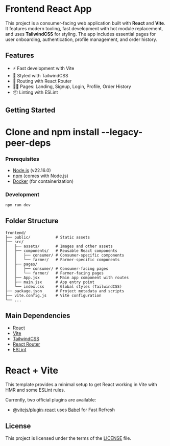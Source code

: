# Frontend React App

This project is a consumer-facing web application built with **React** and **Vite**. It features modern tooling, fast development with hot module replacement, and uses **TailwindCSS** for styling. The app includes essential pages for user onboarding, authentication, profile management, and order history.

## Features
- ⚡ Fast development with Vite
- 🎨 Styled with TailwindCSS
- 🔄 Routing with React Router
- 🧑‍💼 Pages: Landing, Signup, Login, Profile, Order History
- 📦 Linting with ESLint

## Getting Started

<h1>Clone and npm install --legacy-peer-deps </h1>

### Prerequisites
- [Node.js](https://nodejs.org/) (v22.16.0)
- [npm](https://www.npmjs.com/) (comes with Node.js)
- [Docker](https://www.docker.com/) (for containerization)

### Development
```bash
npm run dev
```

## Folder Structure
```
frontend/
├── public/           # Static assets
├── src/
│   ├── assets/       # Images and other assets
│   ├── components/   # Reusable React components
│   │   ├── consumer/ # Consumer-specific components
│   │   └── farmer/   # Farmer-specific components
│   ├── pages/
│   │   ├── consumer/ # Consumer-facing pages
│   │   └── farmer/   # Farmer-facing pages
│   ├── App.jsx       # Main app component with routes
│   ├── main.jsx      # App entry point
│   └── index.css     # Global styles (TailwindCSS)
├── package.json      # Project metadata and scripts
├── vite.config.js    # Vite configuration
└── ...
```

## Main Dependencies
- [React](https://react.dev/)
- [Vite](https://vitejs.dev/)
- [TailwindCSS](https://tailwindcss.com/)
- [React Router](https://reactrouter.com/)
- [ESLint](https://eslint.org/)

# React + Vite

This template provides a minimal setup to get React working in Vite with HMR and some ESLint rules.

Currently, two official plugins are available:

- [@vitejs/plugin-react](https://github.com/vitejs/vite-plugin-react/blob/main/packages/plugin-react) uses [Babel](https://babeljs.io/) for Fast Refresh


## License
This project is licensed under the terms of the [LICENSE](LICENSE) file.
